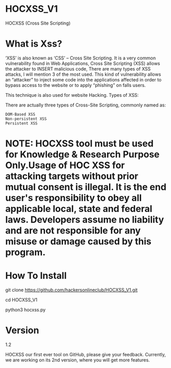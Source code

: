 # HOCXSS_V1
HOCXSS (Cross Site Scripting)

# What is Xss?
‘XSS’ is also known as ‘CSS’ – Cross Site Scripting.
It is a very common vulnerability found in Web Applications, Cross Site Scripting (XSS) allows the attacker to INSERT malicious code, There are many types of XSS attacks, I will mention 3 of the most used. This kind of vulnerability allows an “attacker” to inject some code into the applications affected in order to bypass access to the website or to apply “phishing” on falls users.

This technique is also used for website Hacking.
Types of XSS:

There are actually three types of Cross-Site Scripting, commonly named as:

    DOM-Based XSS
    Non-persistent XSS
    Persistent XSS
    
# NOTE: HOCXSS tool must be used for Knowledge & Research Purpose Only.Usage of HOC XSS for attacking targets without prior mutual consent is illegal. It is the end user's responsibility to obey all applicable local, state and federal laws. Developers assume no liability and are not responsible for any misuse or damage caused by this program.

# How To Install

git clone https://github.com/hackersonlineclub/HOCXSS_V1.git

cd HOCXSS_V1

python3 hocxss.py

# Version
1.2

HOCXSS our first ever tool on GitHub, please give your feedback. Currently, we are working on its 2nd version, where you will get more features.

